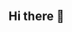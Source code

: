 ## Hi there 👋

<!--
**SiennaHarg9876/SiennaHarg9876** is a ✨ _special_ ✨ repository because its `README.md` (this file) appears on your GitHub profile.

Here are some ideas to get you started:

- 🔭 I’m currently working on nothing
- 🌱 I’m currently learning computer science
- 👯 I’m looking to collaborate on projects
- 🤔 I’m looking for help with problems
- 💬 Ask me about anything
- 📫 How to reach me: hargreaves.s@northeastern.edu
- 😄 Pronouns: she/her
- ⚡ Fun fact: I have a twin
-->
